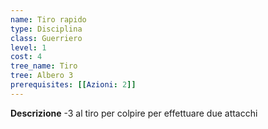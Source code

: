 ```yaml
---
name: Tiro rapido
type: Disciplina
class: Guerriero
level: 1
cost: 4
tree_name: Tiro
tree: Albero 3
prerequisites: [[Azioni: 2]]
---
```


**Descrizione**
-3 al tiro per colpire per effettuare due attacchi